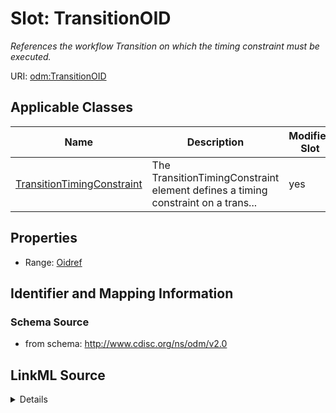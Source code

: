 # Slot: TransitionOID


_References the workflow Transition on which the timing constraint must be executed._



URI: [odm:TransitionOID](http://www.cdisc.org/ns/odm/v2.0/TransitionOID)



<!-- no inheritance hierarchy -->




## Applicable Classes

| Name | Description | Modifies Slot |
| --- | --- | --- |
[TransitionTimingConstraint](TransitionTimingConstraint.md) | The TransitionTimingConstraint element defines a timing constraint on a trans... |  yes  |







## Properties

* Range: [Oidref](Oidref.md)





## Identifier and Mapping Information







### Schema Source


* from schema: http://www.cdisc.org/ns/odm/v2.0




## LinkML Source

<details>
```yaml
name: TransitionOID
description: References the workflow Transition on which the timing constraint must
  be executed.
from_schema: http://www.cdisc.org/ns/odm/v2.0
rank: 1000
alias: TransitionOID
domain_of:
- TransitionTimingConstraint
range: oidref

```
</details>